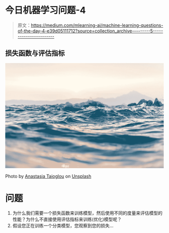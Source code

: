 # 今日机器学习问题-4

> 原文：<https://medium.com/mlearning-ai/machine-learning-questions-of-the-day-4-e39d05111712?source=collection_archive---------5----------------------->

## 损失函数与评估指标

![](img/3fc112f6066bb6762d60a8e47f2a23ec.png)

Photo by [Anastasia Taioglou](https://unsplash.com/@thenata?utm_source=medium&utm_medium=referral) on [Unsplash](https://unsplash.com?utm_source=medium&utm_medium=referral)

# 问题

1.  为什么我们需要一个损失函数来训练模型，然后使用不同的度量来评估模型的性能？为什么不直接使用评估指标来训练(优化)模型呢？
2.  假设您正在训练一个分类模型，您观察到您的损失…